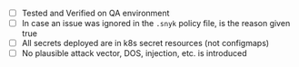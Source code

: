 - [ ] Tested and Verified on QA environment
- [ ] In case an issue was ignored in the `.snyk` policy file, is the reason given true
- [ ] All secrets deployed are in k8s secret resources (not configmaps) 
- [ ] No plausible attack vector, DOS, injection, etc. is introduced
